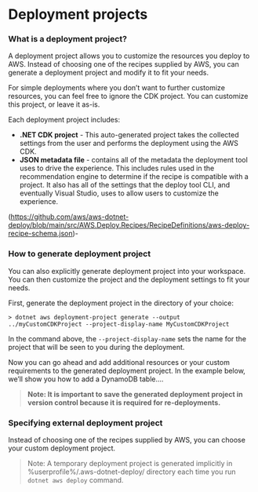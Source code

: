 # Deployment projects

### What is a deployment project?

A deployment project allows you to customize the resources you deploy to AWS. Instead of choosing one of the recipes supplied by AWS, you can generate a deployment project and modify it to fit your needs.

For simple deployments where you don’t want to further customize resources, you can feel free to ignore the CDK project. You can customize this project, or leave it as-is.


Each deployment project includes:

* **.NET CDK project** - This auto-generated project takes the collected settings from the user and performs the deployment using the AWS CDK.
* **JSON metadata file** - contains all of the metadata the deployment tool uses to drive the experience. This includes rules used in the recommendation engine to determine if the recipe is compatible with a project. It also has all of the settings that the deploy tool CLI, and eventually Visual Studio, uses to allow users to customize the experience.

(https://github.com/aws/aws-dotnet-deploy/blob/main/src/AWS.Deploy.Recipes/RecipeDefinitions/aws-deploy-recipe-schema.json)-

### How to generate deployment project

You can also explicitly generate deployment project into your workspace. You can then customize the project and the deployment settings to fit your needs.

First, generate the deployment project in the directory of your choice:

    > dotnet aws deployment-project generate --output ../myCustomCDKProject --project-display-name MyCustomCDKProject

In the command above, the `--project-display-name` sets the name for the project that will be seen to you during the deployment.

Now you can go ahead and add additional resources or your custom requirements to the generated deployment project. In the example below, we’ll show you how to add a DynamoDB table....
<TODO add example here for DynamoDB>

   > **Note: It is important to save the generated deployment project in version control because it is required for re-deployments.**

### Specifying external deployment project

Instead of choosing one of the recipes supplied by AWS, you can choose your custom deployment project.

<TODO>


  > Note: A temporary deployment project is generated implicitly in %userprofile%/.aws-dotnet-deploy/ directory each time you run `dotnet aws deploy` command.

